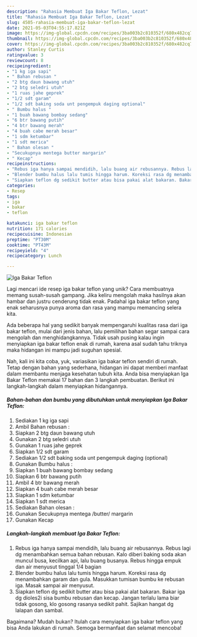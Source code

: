 ```yaml
---
description: "Rahasia Membuat Iga Bakar Teflon, Lezat"
title: "Rahasia Membuat Iga Bakar Teflon, Lezat"
slug: 4505-rahasia-membuat-iga-bakar-teflon-lezat
date: 2021-05-03T04:55:17.821Z
image: https://img-global.cpcdn.com/recipes/3ba003b2c810352f/680x482cq70/iga-bakar-teflon-foto-resep-utama.jpg
thumbnail: https://img-global.cpcdn.com/recipes/3ba003b2c810352f/680x482cq70/iga-bakar-teflon-foto-resep-utama.jpg
cover: https://img-global.cpcdn.com/recipes/3ba003b2c810352f/680x482cq70/iga-bakar-teflon-foto-resep-utama.jpg
author: Stanley Curtis
ratingvalue: 3
reviewcount: 8
recipeingredient:
- "1 kg iga sapi"
- " Bahan rebusan "
- "2 btg daun bawang utuh"
- "2 btg seledri utuh"
- "1 ruas jahe geprek"
- "1/2 sdt garam"
- "1/2 sdt baking soda unt pengempuk daging optional"
- " Bumbu halus "
- "1 buah bawang bombay sedang"
- "6 btr bawang putih"
- "4 btr bawang merah"
- "4 buah cabe merah besar"
- "1 sdm ketumbar"
- "1 sdt merica"
- " Bahan olesan "
- "Secukupnya mentega butter margarin"
- " Kecap"
recipeinstructions:
- "Rebus iga hanya sampai mendidih, lalu buang air rebusannya. Rebus lagi dg menambahkan semua bahan rebusan. Kalo diberi baking soda akan muncul busa, kecilkan api, lalu buang busanya. Rebus hingga empuk dan air menyusut tinggal 1/4 bagian"
- "Blender bumbu halus lalu tumis hingga harum. Koreksi rasa dg menambahkan garam dan gula. Masukkan tumisan bumbu ke rebusan iga. Masak sampai air menyusut."
- "Siapkan teflon dg sedikit butter atau bisa pakai alat bakaran. Bakar iga dg dioles2i sisa bumbu rebusan dan kecap. Jangan terlalu lama biar tidak gosong, klo gosong rasanya sedikit pahit. Sajikan hangat dg lalapan dan sambal."
categories:
- Resep
tags:
- iga
- bakar
- teflon

katakunci: iga bakar teflon 
nutrition: 171 calories
recipecuisine: Indonesian
preptime: "PT30M"
cooktime: "PT43M"
recipeyield: "4"
recipecategory: Lunch

---
```



![Iga Bakar Teflon](https://img-global.cpcdn.com/recipes/3ba003b2c810352f/680x482cq70/iga-bakar-teflon-foto-resep-utama.jpg)

Lagi mencari ide resep iga bakar teflon yang unik? Cara membuatnya memang susah-susah gampang. Jika keliru mengolah maka hasilnya akan hambar dan justru cenderung tidak enak. Padahal iga bakar teflon yang enak seharusnya punya aroma dan rasa yang mampu memancing selera kita.



Ada beberapa hal yang sedikit banyak mempengaruhi kualitas rasa dari iga bakar teflon, mulai dari jenis bahan, lalu pemilihan bahan segar sampai cara mengolah dan menghidangkannya. Tidak usah pusing kalau ingin menyiapkan iga bakar teflon enak di rumah, karena asal sudah tahu triknya maka hidangan ini mampu jadi suguhan spesial.


Nah, kali ini kita coba, yuk, variasikan iga bakar teflon sendiri di rumah. Tetap dengan bahan yang sederhana, hidangan ini dapat memberi manfaat dalam membantu menjaga kesehatan tubuh kita. Anda bisa menyiapkan Iga Bakar Teflon memakai 17 bahan dan 3 langkah pembuatan. Berikut ini langkah-langkah dalam menyiapkan hidangannya.

<!--inarticleads1-->

##### Bahan-bahan dan bumbu yang dibutuhkan untuk menyiapkan Iga Bakar Teflon:

1. Sediakan 1 kg iga sapi
1. Ambil  Bahan rebusan :
1. Siapkan 2 btg daun bawang utuh
1. Gunakan 2 btg seledri utuh
1. Gunakan 1 ruas jahe geprek
1. Siapkan 1/2 sdt garam
1. Sediakan 1/2 sdt baking soda unt pengempuk daging (optional)
1. Gunakan  Bumbu halus :
1. Siapkan 1 buah bawang bombay sedang
1. Siapkan 6 btr bawang putih
1. Ambil 4 btr bawang merah
1. Siapkan 4 buah cabe merah besar
1. Siapkan 1 sdm ketumbar
1. Siapkan 1 sdt merica
1. Sediakan  Bahan olesan :
1. Gunakan Secukupnya mentega /butter/ margarin
1. Gunakan  Kecap




<!--inarticleads2-->

##### Langkah-langkah membuat Iga Bakar Teflon:

1. Rebus iga hanya sampai mendidih, lalu buang air rebusannya. Rebus lagi dg menambahkan semua bahan rebusan. Kalo diberi baking soda akan muncul busa, kecilkan api, lalu buang busanya. Rebus hingga empuk dan air menyusut tinggal 1/4 bagian
1. Blender bumbu halus lalu tumis hingga harum. Koreksi rasa dg menambahkan garam dan gula. Masukkan tumisan bumbu ke rebusan iga. Masak sampai air menyusut.
1. Siapkan teflon dg sedikit butter atau bisa pakai alat bakaran. Bakar iga dg dioles2i sisa bumbu rebusan dan kecap. Jangan terlalu lama biar tidak gosong, klo gosong rasanya sedikit pahit. Sajikan hangat dg lalapan dan sambal.




Bagaimana? Mudah bukan? Itulah cara menyiapkan iga bakar teflon yang bisa Anda lakukan di rumah. Semoga bermanfaat dan selamat mencoba!
